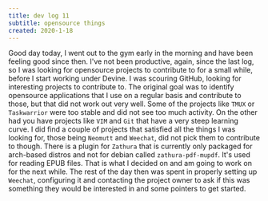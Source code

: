 ```yaml
---
title: dev log 11
subtitle: opensource things
created: 2020-1-18
---
```


Good day today, I went out to the gym early in the morning and have been feeling good since then. I've not been productive, again, since the last log, so I was looking for opensource projects to contribute to for a small while, before I start working under Devine. I was scouring GitHub, looking for interesting projects to contribute to. The original goal was to identify opensource applications that I use on a regular basis and contribute to those, but that did not work out very well. Some of the projects like `TMUX` or `Taskwarrior` were too stable and did not see too much activity. On the other had you have projects like `VIM` and `Git` that have a very steep learning curve.
I did find a couple of projects that satisfied all the things I was looking for, those being `Neomutt` and `Weechat`, did not pick them to contribute to though. There is a plugin for `Zathura` that is currently only packaged for arch-based distros and not for debian called `zathura-pdf-mupdf`. It's used for reading EPUB files. That is what I decided on and am going to work on for the next while. The rest of the day then was spent in properly setting up `Weechat`, configuring it and contacting the project owner to ask if this was something they would be interested in and some pointers to get started.
